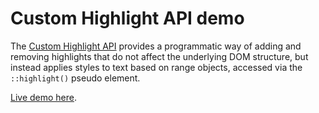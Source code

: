 # Custom Highlight API demo

The [Custom Highlight API](https://www.w3.org/TR/css-highlight-api-1/) provides a programmatic way of adding and removing highlights that do not affect the underlying DOM structure, but instead applies styles to text based on range objects, accessed via the `::highlight()` pseudo element.

[Live demo here](https://microsoftedge.github.io/Demos/custom-highlight-api/).

